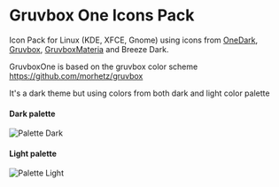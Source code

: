 # Gruvbox One Icons Pack

Icon Pack for Linux (KDE, XFCE, Gnome) using icons from [OneDark](https://store.kde.org/p/1380833), [Gruvbox](https://store.kde.org/p/1380833), [GruvboxMateria](https://github.com/FilipeMCruz/dotfiles/tree/master/current/icons/.local/share/icons/MateriaGruvbox/24) and Breeze Dark.


GruvboxOne is based on the gruvbox color scheme https://github.com/morhetz/gruvbox

It's a dark theme but using colors from both dark and light color palette

#### Dark palette

![Palette Dark](http://i.imgur.com/wa666xg.png)

#### Light palette

![Palette Light](http://i.imgur.com/49qKyYW.png)
